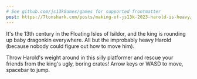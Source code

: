 ```yaml
---
# See github.com/js13kGames/games for supported frontmatter
post: https://7tonshark.com/posts/making-of-js13k-2023-harold-is-heavy/
---
```

It's the 13th century in the Floating Isles of Isildor, and the king is rounding up baby dragonkin everywhere. All but the improbably heavy Harold (because nobody could figure out how to move him).

Throw Harold's weight around in this silly platformer and rescue your friends from the king's ugly, boring crates! Arrow keys or WASD to move, spacebar to jump.